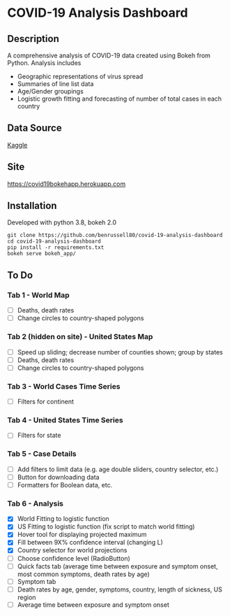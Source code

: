 # COVID-19 Analysis Dashboard
## Description
A comprehensive analysis of COVID-19 data created using Bokeh from Python. Analysis includes
- Geographic representations of virus spread
- Summaries of line list data
- Age/Gender groupings
- Logistic growth fitting and forecasting of number of total cases in each country

## Data Source
[Kaggle](https://www.kaggle.com/sudalairajkumar/novel-corona-virus-2019-dataset#time_series_covid_19_deaths.csv)

## Site
https://covid19bokehapp.herokuapp.com

## Installation
Developed with python 3.8, bokeh 2.0

    git clone https://github.com/benrussell80/covid-19-analysis-dashboard
    cd covid-19-analysis-dashboard
    pip install -r requirements.txt
    bokeh serve bokeh_app/

## To Do
### Tab 1 - World Map
- [ ] Deaths, death rates
- [ ] Change circles to country-shaped polygons

### Tab 2 (hidden on site) - United States Map
- [ ] Speed up sliding; decrease number of counties shown; group by states
- [ ] Deaths, death rates
- [ ] Change circles to country-shaped polygons

### Tab 3 - World Cases Time Series
- [ ] Filters for continent

### Tab 4 - United States Time Series
- [ ] Filters for state

### Tab 5 - Case Details
- [ ] Add filters to limit data (e.g. age double sliders, country selector, etc.)
- [ ] Button for downloading data
- [ ] Formatters for Boolean data, etc.

### Tab 6 - Analysis
- [x] World Fitting to logistic function
- [x] US Fitting to logistic function (fix script to match world fitting)
- [x] Hover tool for displaying projected maximum
- [x] Fill between 9X% confidence interval (changing L)
- [x] Country selector for world projections
- [ ] Choose confidence level (RadioButton)
- [ ] Quick facts tab (average time between exposure and symptom onset, most common symptoms, death rates by age)
- [ ] Symptom tab
- [ ] Death rates by age, gender, symptoms, country, length of sickness, US region
- [ ] Average time between exposure and symptom onset